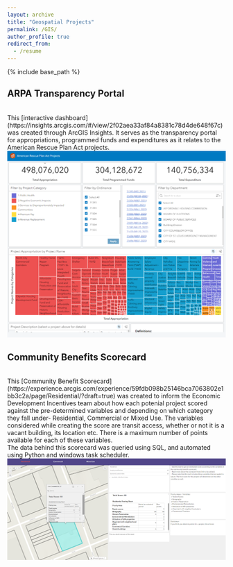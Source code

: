 ```yaml
---
layout: archive
title: "Geospatial Projects"
permalink: /GIS/
author_profile: true
redirect_from:
  - /resume
---
```


{% include base_path %}

<h2>ARPA Transparency Portal</h2>
<br>
This [interactive dashboard](https://insights.arcgis.com/#/view/2f02aea33af84a8381c78d4de648f67c) was created through ArcGIS Insights. It serves as the transparency portal for appropriations, programmed funds and expenditures as it relates to the American Rescue Plan Act projects. <br>
<img src='/images/arpa.png'> <br> 

<h2>Community Benefits Scorecard</h2>
<br>
This [Community Benefit Scorecard](https://experience.arcgis.com/experience/59fdb098b25146bca7063802e1bb3c2a/page/Residential/?draft=true) was created to inform the Economic Development Incentives team about how each potenial project scored against the pre-determined variables and depending on which category they fall under- Residential, Commercial or Mixed Use. The variables considered while creating the score are transit access, whether or not it is a vacant building, its location etc. There is a maximum number of points available for each of these variables. <br>
The data behind this scorecard was queried using SQL, and automated using Python and windows task scheduler.  <br>
<img src='/images/communityscorecard.png'> <br> 



